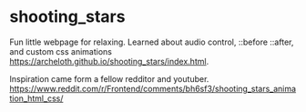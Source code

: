 # shooting_stars
Fun little webpage for relaxing. Learned about audio control, ::before ::after, and custom css animations
https://archeloth.github.io/shooting_stars/index.html.

Inspiration came form a fellow redditor and youtuber.
https://www.reddit.com/r/Frontend/comments/bh6sf3/shooting_stars_animation_html_css/
